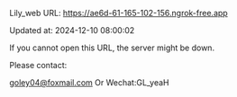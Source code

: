 Lily_web URL: https://ae6d-61-165-102-156.ngrok-free.app

Updated at: 2024-12-10 08:00:02

If you cannot open this URL, the server might be down.

Please contact: 

goley04@foxmail.com Or Wechat:GL_yeaH